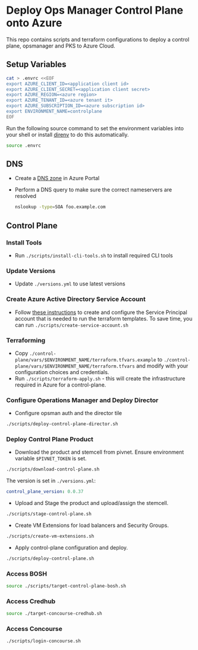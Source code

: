 # Deploy Ops Manager Control Plane onto Azure

This repo contains scripts and terraform configurations to deploy a control
plane, opsmanager and PKS to Azure Cloud.

## Setup Variables

```sh
cat > .envrc <<EOF
export AZURE_CLIENT_ID=<application client id>
export AZURE_CLIENT_SECRET=<application client secret>
export AZURE_REGION=<azure region>
export AZURE_TENANT_ID=<azure tenant it>
export AZURE_SUBSCRIPTION_ID=<azure subscription id>
export ENVIRONMENT_NAME=controlplane
EOF
```

Run the following source command to set the environment variables into your shell or install [direnv](https://direnv.net/) to do this automatically.

```sh
source .envrc
```

## DNS

- Create a [DNS zone](https://docs.microsoft.com/en-us/azure/dns/dns-delegate-domain-azure-dns#create-a-dns-zone) in Azure Portal

- Perform a DNS query to make sure the correct nameservers are resolved

  ```sh
  nslookup -type=SOA foo.example.com
  ```

## Control Plane

### Install Tools

- Run `./scripts/install-cli-tools.sh` to install required CLI tools

### Update Versions

- Update `./versions.yml` to use latest versions

### Create Azure Active Directory Service Account

- Follow [these instructions](https://docs.pivotal.io/platform/ops-manager/2-8/azure/prepare-azure-terraform.html#install) to create and configure the Service Principal account that is needed to run the terraform templates. To save time, you can run `./scripts/create-service-account.sh`

### Terraforming

- Copy `./control-plane/vars/$ENVIRONMENT_NAME/terraform.tfvars.example` to `./control-plane/vars/$ENVIRONMENT_NAME/terraform.tfvars` and modify with your configuration choices and credentials.
- Run `./scripts/terraform-apply.sh` - this will create the
  infrastructure required in Azure for a control-plane.

### Configure Operations Manager and Deploy Director

- Configure opsman auth and the director tile

```sh
./scripts/deploy-control-plane-director.sh
```

### Deploy Control Plane Product

- Download the product and stemcell from pivnet. Ensure environment variable `$PIVNET_TOKEN` is set.

```sh
./scripts/download-control-plane.sh
```

The version is set in `./versions.yml`:

```yaml
control_plane_version: 0.0.37
```

- Upload and Stage the product and upload/assign the stemcell.

```sh
./scripts/stage-control-plane.sh
```

- Create VM Extensions for load balancers and Security Groups.

```sh
./scripts/create-vm-extensions.sh
```

- Apply control-plane configuration and deploy.

```sh
./scripts/deploy-control-plane.sh
```

### Access BOSH

```sh
source ./scripts/target-control-plane-bosh.sh
```

### Access Credhub

```sh
source ./target-concourse-credhub.sh
```

### Access Concourse

```sh
./scripts/login-concourse.sh
```
